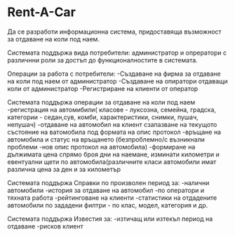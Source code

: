 # Rent-A-Car

Да се разработи информационна система, придоставяща възможност за отдаване на коли под наем.

Системата поддържа вида потребители: администратор и опрератори с различнни роли за достъп до функционалностите в системата.

Операции за работа с потребители:
  -Създаване на фирма за отдаване на коли под наем от администратор
  -Създаване на опиратори отдаващи коли от администратор
  -Регистриране на клиенти от оператор

Системата поддържа операции за отдаване на коли под наем
  -регистрация на автомибили( класове - луксозна, семейна, градска, категории - седан,сув, комби, характеристики, снимки, пушач, непушач)
  -отдаване на автомобил на клиент сзапазване на текущото състояние на ватомобила под формата на опис протокол
  -връщане на автомобила и статус на връщането (безпроблемно/с възникнали проблеми -нов опис протокол на автомобила)
  -формиране на дължимата цена спрямо броя дни на наемане, изминати километри и евентуални щети по автомобила(различните класи автомобили имат различна цена за ден и за километър
 
Системата поддържа Справки по произволен период за:
  -налични автомобили
  -история за отдаване на автомобил
  -по оператори и тяхната работа
  -рейтинговане на клиенти
  -статистики на отдадените автомобили по зададени филтри - по клас, модел, категория и др.
  
Системата поддържа Известия за:
  -изтичащ или изтекъл период на отдаване
  -рисков клиент
  
  
